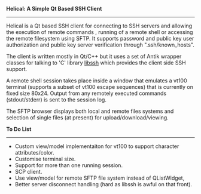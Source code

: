 **Helical: A Simple Qt Based SSH Client**
***

Helical is a Qt based SSH client for connecting to SSH servers and allowing the execution of remote commands , running of a remote shell or accessing the remote filesystem using SFTP. It supports password and public key user authorization and public key server verification through ".ssh/known_hosts".

The client is written mostly in Qt/C++ but it uses a set of Antik wrapper classes for talking to 'C' library [libssh](https://www.libssh.org/)  which provides the client side SSH support.

A remote shell session takes place inside a window that emulates a vt100 terminal (supports a subset of vt100 escape sequences) that is currently on fixed size 80x24. Output from any remotely executed commands (stdout/stderr) is sent to the session log.

The SFTP browser displays both local and remote files systems and selection of single files (at present) for upload/download/viewing.

**To Do List**
***
- Custom view/model implementaiton for vt100 to support character attributes/color.
- Customise terminal size.
- Support for more than one running session.
- SCP client.
- Use view/model for remote SFTP file system instead of QListWidget,
- Better server disconnect handling (hard as libssh is awful on that front).